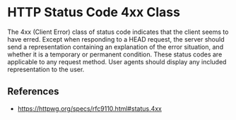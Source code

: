 # HTTP Status Code 4xx Class

The 4xx (Client Error) class of status code indicates that the client seems to have erred. Except when responding to a HEAD request, the server should send a representation containing an explanation of the error situation, and whether it is a temporary or permanent condition. These status codes are applicable to any request method. User agents should display any included representation to the user.

## References

- https://httpwg.org/specs/rfc9110.html#status.4xx
